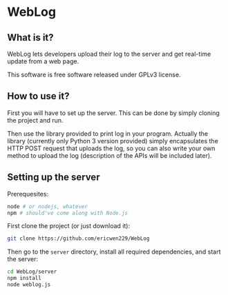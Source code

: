 WebLog
========

What is it?
--------

WebLog lets developers upload their log to the server
 and get real-time update from a web page.

This software is free software released under GPLv3
 license.

How to use it?
--------

First you will have to set up the server. This can be done
 by simply cloning the project and run.

Then use the library provided to print log in your program.
 Actually the library (currently only Python 3 version
 provided) simply encapsulates the HTTP POST request that
 uploads the log, so you can also write your own method to
 upload the log (description of the APIs will be included
 later).

Setting up the server
--------

Prerequesites:

```sh
node # or nodejs, whatever
npm # should've come along with Node.js
```

First clone the project (or just download it):

```sh
git clone https://github.com/ericwen229/WebLog
```

Then go to the `server` directory, install
 all required dependencies, and start the
 server:

```sh
cd WebLog/server
npm install
node weblog.js
```

